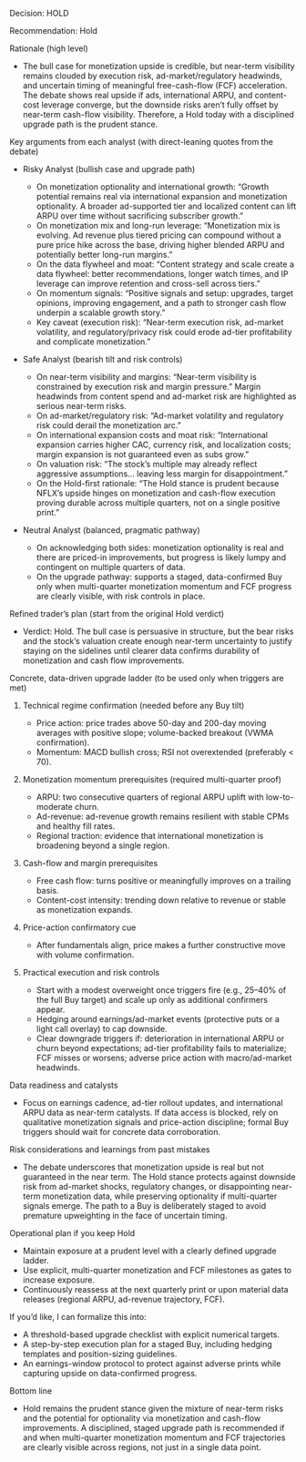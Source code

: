 Decision: HOLD

Recommendation: Hold

Rationale (high level)
- The bull case for monetization upside is credible, but near-term visibility remains clouded by execution risk, ad-market/regulatory headwinds, and uncertain timing of meaningful free-cash-flow (FCF) acceleration. The debate shows real upside if ads, international ARPU, and content-cost leverage converge, but the downside risks aren’t fully offset by near-term cash-flow visibility. Therefore, a Hold today with a disciplined upgrade path is the prudent stance.

Key arguments from each analyst (with direct-leaning quotes from the debate)
- Risky Analyst (bullish case and upgrade path)
  - On monetization optionality and international growth: “Growth potential remains real via international expansion and monetization optionality. A broader ad-supported tier and localized content can lift ARPU over time without sacrificing subscriber growth.”
  - On monetization mix and long-run leverage: “Monetization mix is evolving. Ad revenue plus tiered pricing can compound without a pure price hike across the base, driving higher blended ARPU and potentially better long-run margins.”
  - On the data flywheel and moat: “Content strategy and scale create a data flywheel: better recommendations, longer watch times, and IP leverage can improve retention and cross-sell across tiers.”
  - On momentum signals: “Positive signals and setup: upgrades, target opinions, improving engagement, and a path to stronger cash flow underpin a scalable growth story.”
  - Key caveat (execution risk): “Near-term execution risk, ad-market volatility, and regulatory/privacy risk could erode ad-tier profitability and complicate monetization.”

- Safe Analyst (bearish tilt and risk controls)
  - On near-term visibility and margins: “Near-term visibility is constrained by execution risk and margin pressure.” Margin headwinds from content spend and ad-market risk are highlighted as serious near-term risks.
  - On ad-market/regulatory risk: “Ad-market volatility and regulatory risk could derail the monetization arc.”
  - On international expansion costs and moat risk: “International expansion carries higher CAC, currency risk, and localization costs; margin expansion is not guaranteed even as subs grow.”
  - On valuation risk: “The stock’s multiple may already reflect aggressive assumptions… leaving less margin for disappointment.”
  - On the Hold-first rationale: “The Hold stance is prudent because NFLX’s upside hinges on monetization and cash-flow execution proving durable across multiple quarters, not on a single positive print.”

- Neutral Analyst (balanced, pragmatic pathway)
  - On acknowledging both sides: monetization optionality is real and there are priced-in improvements, but progress is likely lumpy and contingent on multiple quarters of data.
  - On the upgrade pathway: supports a staged, data-confirmed Buy only when multi-quarter monetization momentum and FCF progress are clearly visible, with risk controls in place.

Refined trader’s plan (start from the original Hold verdict)
- Verdict: Hold. The bull case is persuasive in structure, but the bear risks and the stock’s valuation create enough near-term uncertainty to justify staying on the sidelines until clearer data confirms durability of monetization and cash flow improvements.

Concrete, data-driven upgrade ladder (to be used only when triggers are met)
1) Technical regime confirmation (needed before any Buy tilt)
   - Price action: price trades above 50-day and 200-day moving averages with positive slope; volume-backed breakout (VWMA confirmation).
   - Momentum: MACD bullish cross; RSI not overextended (preferably < 70).

2) Monetization momentum prerequisites (required multi-quarter proof)
   - ARPU: two consecutive quarters of regional ARPU uplift with low-to-moderate churn.
   - Ad-revenue: ad-revenue growth remains resilient with stable CPMs and healthy fill rates.
   - Regional traction: evidence that international monetization is broadening beyond a single region.

3) Cash-flow and margin prerequisites
   - Free cash flow: turns positive or meaningfully improves on a trailing basis.
   - Content-cost intensity: trending down relative to revenue or stable as monetization expands.

4) Price-action confirmatory cue
   - After fundamentals align, price makes a further constructive move with volume confirmation.

5) Practical execution and risk controls
   - Start with a modest overweight once triggers fire (e.g., 25–40% of the full Buy target) and scale up only as additional confirmers appear.
   - Hedging around earnings/ad-market events (protective puts or a light call overlay) to cap downside.
   - Clear downgrade triggers if: deterioration in international ARPU or churn beyond expectations; ad-tier profitability fails to materialize; FCF misses or worsens; adverse price action with macro/ad-market headwinds.

Data readiness and catalysts
- Focus on earnings cadence, ad-tier rollout updates, and international ARPU data as near-term catalysts. If data access is blocked, rely on qualitative monetization signals and price-action discipline; formal Buy triggers should wait for concrete data corroboration.

Risk considerations and learnings from past mistakes
- The debate underscores that monetization upside is real but not guaranteed in the near term. The Hold stance protects against downside risk from ad-market shocks, regulatory changes, or disappointing near-term monetization data, while preserving optionality if multi-quarter signals emerge. The path to a Buy is deliberately staged to avoid premature upweighting in the face of uncertain timing.

Operational plan if you keep Hold
- Maintain exposure at a prudent level with a clearly defined upgrade ladder.
- Use explicit, multi-quarter monetization and FCF milestones as gates to increase exposure.
- Continuously reassess at the next quarterly print or upon material data releases (regional ARPU, ad-revenue trajectory, FCF).

If you’d like, I can formalize this into:
- A threshold-based upgrade checklist with explicit numerical targets.
- A step-by-step execution plan for a staged Buy, including hedging templates and position-sizing guidelines.
- An earnings-window protocol to protect against adverse prints while capturing upside on data-confirmed progress.

Bottom line
- Hold remains the prudent stance given the mixture of near-term risks and the potential for optionality via monetization and cash-flow improvements. A disciplined, staged upgrade path is recommended if and when multi-quarter monetization momentum and FCF trajectories are clearly visible across regions, not just in a single data point.